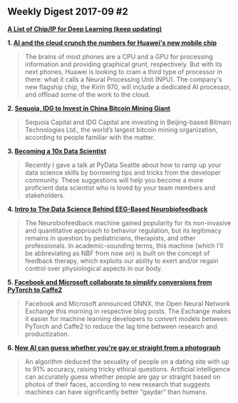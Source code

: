 ## Weekly Digest 2017-09 \#2

**[A List of Chip/IP for Deep Learning (keep updating)](https://basicmi.github.io/Deep-Learning-Processor-List/)**

**1. [AI and the cloud crunch the numbers for Huawei's new mobile chip](http://newatlas.com/huawei-kirin-970-ai-chip/51186/)**
> The brains of most phones are a CPU and a GPU for processing information and providing graphical grunt, respectively. But with its next phones, Huawei is looking to cram a third type of processor in there: what it calls a Neural Processing Unit (NPU). The company's new flagship chip, the Kirin 970, will include a dedicated AI processor, and offload some of the work to the cloud.

**2. [Sequoia, IDG to Invest in China Bitcoin Mining Giant](https://www.bloomberg.com/news/articles/2017-09-04/sequoia-idg-are-said-to-invest-in-china-bitcoin-mining-giant)**
> Sequoia Capital and IDG Capital are investing in Beijing-based Bitmain Technologies Ltd., the world’s largest bitcoin mining organization, according to people familiar with the matter.

**3. [Becoming a 10x Data Scientist](https://blog.algorithmia.com/becoming-a-10x-data-scientist/)**
> Recently I gave a talk at PyData Seattle about how to ramp up your data science skills by borrowing tips and tricks from the developer community. These suggestions will help you become a more proficient data scientist who is loved by your team members and stakeholders.

**4. [Intro to The Data Science Behind EEG-Based Neurobiofeedback](https://medium.com/nullastic/intro-to-the-data-science-behind-eeg-based-neurobiofeedback-5487cb242d57)**
> The Neurobiofeedback machine gained popularity for its non-invasive and quantitative approach to behavior regulation, but its legitimacy remains in question by pediatricians, therapists, and other professionals. In academic-sounding terms, this machine (which I’ll be abbreviating as NBF from now on) is built on the concept of feedback therapy, which exploits our ability to exert and/or regain control over physiological aspects in our body.

**5. [Facebook and Microsoft collaborate to simplify conversions from PyTorch to Caffe2](https://techcrunch.com/2017/09/07/facebook-and-microsoft-collaborate-to-simplify-conversions-from-pytorch-to-caffe2/)**
> Facebook and Microsoft announced ONNX, the Open Neural Network Exchange this morning in respective blog posts. The Exchange makes it easier for machine learning developers to convert models between PyTorch and Caffe2 to reduce the lag time between research and productization.

**6. [New AI can guess whether you're gay or straight from a photograph](https://www.theguardian.com/technology/2017/sep/07/new-artificial-intelligence-can-tell-whether-youre-gay-or-straight-from-a-photograph)**
> An algorithm deduced the sexuality of people on a dating site with up to 91% accuracy, raising tricky ethical questions.
> Artificial intelligence can accurately guess whether people are gay or straight based on photos of their faces, according to new research that suggests machines can have significantly better “gaydar” than humans.



